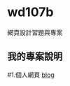 # wd107b
網頁設計習題與專案
## 我的專案說明
#1.個人網頁
[blog](https://fairy042026.github.io/wd107b/exercise/%E6%9C%9F%E6%9C%AB%E5%B0%88%E6%A1%88/tf%E5%B0%8D%E7%85%A7%E7%89%88.html)
